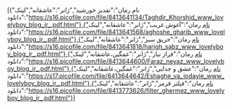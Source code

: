 [{"نام رمان":"تقدیر خورشید","ژانر":"عاشقانه","لینک دانلود":"https://s16.picofile.com/file/8413641134/Taghdir_Khorshid_www_lovelyboy_blog_ir_.pdf.html"},{"نام رمان":"آغوش غریب","ژانر":"عاشقانه","لینک دانلود":"https://s16.picofile.com/file/8413641568/aghoshe_gharib_www_lovelyboy_blog_ir_.pdf.html"},{"نام رمان":"حریق سبز","ژانر":"عاشقانه","لینک دانلود":"https://s16.picofile.com/file/8413641818/harigh_sabz_www_lovelyboy_blog_ir_.pdf.html"},{"نام رمان":"فراز نیاز","ژانر":"غمگین،عاشقانه","لینک دانلود":"https://s16.picofile.com/file/8413644600/Faraz_neyaz_www_lovelyboy_blog_ir_.pdf.html"},{"نام رمان":"عشق و جدایی","ژانر":"غمگین،عاشقانه","لینک دانلود":"https://s17.picofile.com/file/8413644642/Eshaghe_va_jodayie_www_lovelyboy_blog_ir_.pdf.html"},{"نام رمان":"فیلتر قرمز","ژانر":"عاشقانه","لینک دانلود":"https://s16.picofile.com/file/8413773626/filter_ghermez_www_lovelyboy_blog_ir_.pdf.html"}]